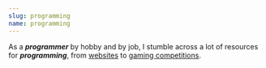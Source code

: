 ```yaml
---
slug: programming
name: programming
---
```

<p>As a <strong><em>programmer</em></strong> by hobby and by job, I stumble across a lot of resources for <strong><em>programming</em></strong>, from <a href="/tags/websites" title="Articles about 'websites'">websites</a> to <a href="/tags/games" title="Articles relating to 'games'">gaming competitions</a>.</p>
